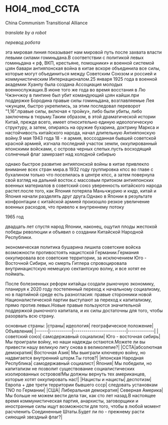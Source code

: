 # HOI4_mod_CCTA
China Communism Transitional Alliance

*translate by a robot*

*перевод робота*
 
эта мировая линия показывает нам мировой путь после захвата власти левыми силами гоминьдана.В соответствии с политикой левых гоминьдана « рф, ВКП, крестьяне, помощники» и военной системой цзян бавари антияпонская война в китае вскоре объединила все силы, которые могут объединиться между Советским Союзом и россией и коммунистическим Интернационалом.25 января 1925 года в военной академии Хуанпу была создана Ассоциация молодых военнослужащих.В июне того же года во время восстания в Лю Чжэнчжоу в пинтине был убит командующий цзян кайши.при поддержке Бородина правые силы гоминьдана, возглавляемые Лея чжунцем, быстро укрепились, за этим последовал переворот "1,16".правые силы, включая « тройку», либо были убиты, либо заключены в тюрьму.Таким образом, в этой драматической истории Китай, прежде всего, имеет относительно единую идеологическую структуру, а затем, опираясь на оружие бухарина, доктрину Маркса и настойчивость китайского народа, начал длительную Антияпонскую войну.9 мая 1943 года 18 - я армия, воссозданная бывшей советской красной армией, изгнала последний участок земли, оккупированный японскими войсками, с острова черных слепых.пусть восходящий солнечный флаг замерзает над холодной сибирью

однако быстрое развитие антияпонской войны в китае привлекло внимание всех стран мира.в 1932 году группировка кпсс во главе с бухалином только что поселилась в центре кпсс, а затем повернула свой взгляд на дальний восток.с массовым притоком антияпонских военных материалов в советский союз уверенность китайского народа растет.после того, как Япония потеряла Маньчжурию и кндр, китай и Япония начали разделять друг друга.Однако в Японии в результате конфронтации с китайской армией произошло резкое увеличение военных расходов, что привело к внутреннему потоку

1965 год

двадцать лет спустя народ Японии, наконец, ощутил плоды жестокой победы революции и объявил о создании Китайской Народной Республики.

экономическая политика бушарина лишила советские войска возможности противостоять нацистской Германии.Германия оккупировала все советские территории, за исключением Юго - Восточной Сибири, но смерть Гитлера спровоцировала внутринацистскую немецкую сектантскую волну, и все хотят ее поймать.

После болезненных реформ китайцы создали рыночную экономику, планируя к 2020 году постепенный переход к начальному социализму, но в партийной среде есть разногласия: правые сторонники новой Националистической партии выступают за переход к капитализму, прямо против левых.Новые правые пользуются значительной поддержкой рыночного капитала, и их силы достаточны для того, чтобы разорвать всю страну.

основные страны:
|страны|	идеология|	географическое положение|	Объявления|
|------|-----------|--------------------------|-------------|
|советский союз|	самодержавный социализм|	Юго - восточная сибирь|	Мы проиграли войну, но наши надежды остаются.Можете ли вы привести нашу великую лигу снова в великолепие?|
|CCTA|абсолютная демократия|	Восточная Азия|	Мы выиграли ключевую войну, но надвигается внутренний шторм.Ты готов?|
|японская Народная Республика|	самодержавный социалист|	Япония|	Мы победили, но капитализм не позволит существование социалистических изолированных островов!Мы должны вернуть тех американцев, которые хотят оккупировать нас!|
|Нацисты и нацисты|	деспотизм|	Европа + две трети территории бывшего ссср|	следовать установкам TNO по Германии|
|США|	Либеральная демократия|	Северная Америка|	Мы больше не можем вести дела так, как сто лет назад.В настоящее время коммунистическая партия, анархисты, заговорщики и иностранные силы ищут возможности для того, чтобы в любой момент расчленить Соединенные Штаты.Будет ли по - прежнему расти сияющий звездный флаг?|
